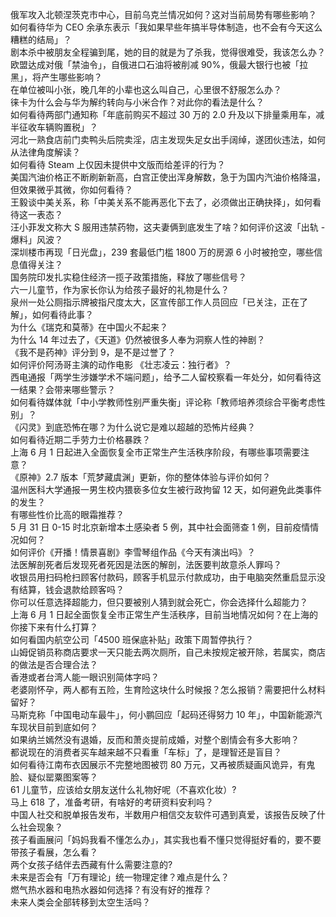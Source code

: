 俄军攻入北顿涅茨克市中心，目前乌克兰情况如何？这对当前局势有哪些影响？  
如何看待华为 CEO 余承东表示「我如果早些年搞半导体制造，也不会有今天这么糟糕的结局」？  
剧本杀中被朋友全程骗到尾，她的目的就是为了杀我，觉得很难受，我该怎么办？  
欧盟达成对俄「禁油令」，自俄进口石油将被削减 90%，俄最大银行也被「拉黑」，将产生哪些影响？  
在单位被叫小张，晚几年的小辈也这么叫自己，心里很不舒服怎么办？  
徕卡为什么会与华为解约转向与小米合作？对此你的看法是什么？  
如何看待两部门通知称「年底前购买不超过 30 万的 2.0 升及以下排量乘用车，减半征收车辆购置税」？  
河北一熟食店前门卖鸭头后院卖淫，店主发现失足女出手阔绰，遂团伙违法，如何从法律角度解读？  
如何看待 Steam 上仅因未提供中文版而给差评的行为？  
美国汽油价格正不断刷新新高，白宫正使出浑身解数，急于为国内汽油价格降温，但效果微乎其微，你如何看待？  
王毅谈中美关系，称「中美关系不能再恶化下去了，必须做出正确抉择」，如何看待这一表态？  
汪小菲发文称大 S 服用违禁药物，这夫妻俩到底发生了啥？如何评价这波「出轨 - 爆料」风波？  
深圳楼市再现「日光盘」，239 套最低门槛 1800 万的房源 6 小时被抢空，哪些信息值得关注？  
国务院印发扎实稳住经济一揽子政策措施，释放了哪些信号？  
六一儿童节，作为家长你认为给孩子最好的礼物是什么？  
泉州一处公厕指示牌被指尺度太大，区宣传部工作人员回应「已关注，正在了解」，如何看待此事？  
为什么《瑞克和莫蒂》在中国火不起来？  
为什么 14 年过去了，《天道》仍然被很多人奉为洞察人性的神剧？  
《我不是药神》评分到 9，是不是过誉了？  
如何评价阿汤哥主演的动作电影 《壮志凌云：独行者》？  
西电通报「两学生涉嫌学术不端问题」，给予二人留校察看一年处分，如何看待这一结果？会带来哪些警示？  
如何看待媒体就「中小学教师性别严重失衡」评论称「教师培养须综合平衡考虑性别」？  
《闪灵》到底恐怖在哪？为什么说它是难以超越的恐怖片经典？  
如何看待近期二手劳力士价格暴跌？  
上海 6 月 1 日起进入全面恢复全市正常生产生活秩序阶段，有哪些事项需要注意？  
《原神》2.7 版本「荒梦藏虞渊」更新，你的整体体验与评价如何？  
温州医科大学通报一男生校内猥亵多位女生被行政拘留 12 天，如何避免此类事件的发生？  
有哪些性价比高的眼霜推荐？  
5 月 31 日 0-15 时北京新增本土感染者 5 例，其中社会面筛查 1 例，目前疫情情况如何？  
如何评价《开播！情景喜剧》李雪琴组作品《今天有演出吗》？  
法医解剖死者后发现死者死因是法医的解剖，法医要判故意杀人罪吗？  
收银员用扫码枪扫顾客付款码，顾客手机显示付款成功，由于电脑突然重启显示没有结算，钱会退款给顾客吗？  
你可以任意选择超能力，但只要被别人猜到就会死亡，你会选择什么超能力？  
上海 6 月 1 日起全面恢复全市正常生产生活秩序，目前当地情况如何？在上海的你接下来有什么打算？  
如何看国内航空公司「4500 班保底补贴」政策下周暂停执行？  
山姆促销员称商店要求一天只能去两次厕所，自己未按规定被开除，若属实，商店的做法是否合理合法？  
香港或者台湾人能一眼识别简体字吗？  
老婆刚怀孕，两人都有五险，生育险这块什么时候报？怎么报销？需要把什么材料留好？  
马斯克称「中国电动车最牛」，何小鹏回应「起码还得努力 10 年」，中国新能源汽车现状目前到底如何？  
如果纳兰嫣然没有退婚，反而和萧炎提前成婚，对整个剧情会有多大影响？  
都说现在的消费者买车越来越不只看重「车标」了，是理智还是盲目？  
如何看待江南布衣因展示不完整地图被罚 80 万元，又再被质疑画风诡异，有鬼脸、疑似罂粟图案等？  
61 儿童节，应该给女朋友送什么礼物好呢（不喜欢化妆）?  
马上 618 了，准备考研，有啥好的考研资料安利吗？  
中国人社交和脱单报告发布，半数用户相信交友软件可遇到真爱，该报告反映了什么社会现象？  
孩子看画展问「妈妈我看不懂怎么办」，其实我也看不懂只觉得挺好看的，要不要带孩子看展，怎么看？  
两个女孩子结伴去西藏有什么需要注意的?  
未来是否会有「万有理论」统一物理定律？难点是什么？  
燃气热水器和电热水器如何选择？有没有好的推荐？  
未来人类会全部转移到太空生活吗？  
